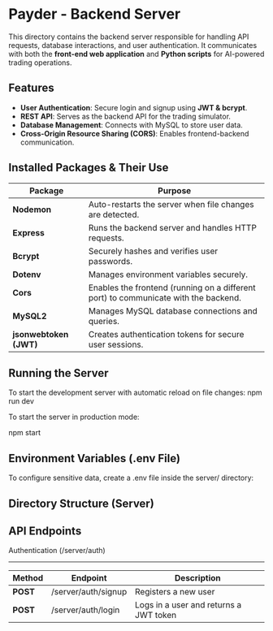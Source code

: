 # Payder - Backend Server

This directory contains the backend server responsible for handling API requests, database interactions, and user authentication. It communicates with both the **front-end web application** and **Python scripts** for AI-powered trading operations.

## Features
- **User Authentication**: Secure login and signup using **JWT & bcrypt**.
- **REST API**: Serves as the backend API for the trading simulator.
- **Database Management**: Connects with MySQL to store user data.
- **Cross-Origin Resource Sharing (CORS)**: Enables frontend-backend communication.

## Installed Packages & Their Use
|        Package         |                                      Purpose                                        |
|------------------------|-------------------------------------------------------------------------------------|
|      **Nodemon**       | Auto-restarts the server when file changes are detected.                            |
|      **Express**       | Runs the backend server and handles HTTP requests.                                  |
|       **Bcrypt**       | Securely hashes and verifies user passwords.                                        |
|       **Dotenv**       | Manages environment variables securely.                                             |
|        **Cors**        | Enables the frontend (running on a different port) to communicate with the backend. |
|       **MySQL2**       | Manages MySQL database connections and queries.                                     |
| **jsonwebtoken (JWT)** | Creates authentication tokens for secure user sessions.                             |

## Running the Server
To start the development server with automatic reload on file changes:
npm run dev

To start the server in production mode:

npm start

## Environment Variables (.env File)
To configure sensitive data, create a .env file inside the server/ directory:

## Directory Structure (Server)



## API Endpoints

Authentication (/server/auth)
_____________________________________________________________________________
|  Method  |       Endpoint       |              Description                 |
|----------|----------------------|------------------------------------------|
| **POST** |  /server/auth/signup |           Registers a new user           |
| **POST** |  /server/auth/login  |  Logs in a user and returns a JWT token  |


